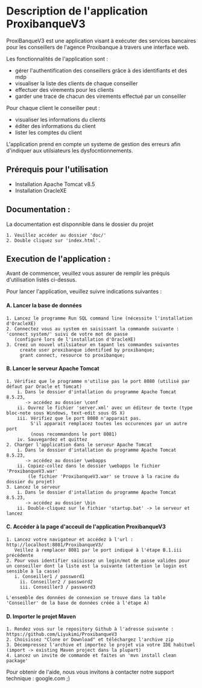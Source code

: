 # Description de l'application ProxibanqueV3
ProxiBanqueV3 est une application visant à exécuter des services bancaires pour les conseillers de l'agence Proxibanque à travers une interface web.

Les fonctionnalités de l'application sont :

* gérer l'authentification des conseillers grâce à des identifiants et des mdp
* visualiser la liste des clients de chaque conseiller
* effectuer des virements pour les clients
* garder une trace de chacun des virements effectué par un conseiller

Pour chaque client le conseiller peut :

* visualiser les informations du clients
* éditer des informations du client
* lister les comptes du client

L'application prend en compte un systeme de gestion des erreurs afin d'indiquer aux utilsiateurs
les dysfocntionnements.

## Prérequis pour l'utilisation
* Installation Apache Tomcat v8.5
* Installation OracleXE

## Documentation :
La documentation est disponnible dans le dossier du projet

	1. Veuillez accéder au dossier 'doc/'
	2. Double cliquez sur 'index.html'.

## Execution de l'application :
Avant de commencer, veuillez vous assurer de remplir les préquis d'utilisation listés ci-dessus.

Pour lancer l'application, veuillez suivre indications suivantes :
#### A. Lancer la base de données
	1. Lancez le programme Run SQL command line (nécessite l'installation d'OracleXE)
	2. Connectez vous au system en saisissant la commande suivante : 'connect system/' suivi de votre mot de passe
	   (configuré lors de l'installation d'OracleXE)
	3. Creez un nouvel utilsiateur en tapant les commandes suivantes
		 create user proxibanque identified by proxibanque;
		 grant connect, resource to proxibanque;	 

#### B. Lancer le serveur Apache Tomcat
	1. Vérifiez que le programme n'utilise pas le port 8080 (utilisé par défaut par Oracle et Tomcat)
		i. Dans le dossier d'intallation du programme Apache Tomcat 8.5.23,
		   -> accédez au dossier \conf
		ii. Ouvrez le fichier 'server.xml' avec un éditeur de texte (type bloc-note sous Windows, text-edit sous OS X)
		iii. Vérifiez que le port 8080 n'apparait pas.
		     S'il apparait remplacez toutes les occurences par un autre port
		     (nous recommandons le port 8081)
		iv. Sauvegardez et quittez
	2. Charger l'application dans le serveur Apache Tomcat
		i. Dans le dossier d'intallation du programme Apache Tomcat 8.5.23,
		   -> accédez au dossier \webapps
		ii. Copiez-collez dans le dossier \webapps le fichier 'ProxibanqueV3.war'
	   	    (le fichier 'ProxibanqueV3.war' se trouve à la racine du dossier du projet)
	3. Lancez le serveur
		i. Dans le dossier d'intallation du programme Apache Tomcat 8.5.23,
		   -> accédez au dossier \bin
		ii. Double-cliquez sur le fichier 'startup.bat' -> le serveur et lancez	 

#### C. Accéder à la page d'acceuil de l'application ProxibanqueV3
	1. Lancez votre navigateur et accédez à l'url : http://localhost:8081/ProxibanqueV3/
	   Veillez à remplacer 8081 par le port indiqué à l'étape B.1.iii précédente
	2. Pour vous identifier saisissez un login/mot de passe valides pour un conseiller dont la liste est la suivante (attention le login est sensible à la casse)
	   i. Conseiller1 / password1
		 ii. Conseiller2 / password2
		 iii. Conseiller3 / password3

	L'ensemble des données de connexion se trouve dans la table 'Conseiller' de la base de données créée à l'étape A)

#### D. Importer le projet Maven
	1. Rendez vous sur le repository Github à l'adresse suivante : https://github.com/Liyukimi/ProxibanqueV3
	2. Choisissez "Clone or Download" et téléchargez l'archive zip
	3. Décompressez l'archive et importez le projet via votre IDE habituel (import -> existing Maven project dans la plupart)
	4. Lancez un invite de commande et faites un 'mvn install clean package'

Pour obtenir de l'aide, nous vous invitons à contacter notre support technique : google.com ;)

